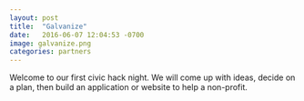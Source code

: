 ```yaml
---
layout: post
title:  "Galvanize"
date:   2016-06-07 12:04:53 -0700
image: galvanize.png
categories: partners
---
```


Welcome to our first civic hack night.
We will come up with ideas, decide on a plan, then build an application or website to help a non-profit.
